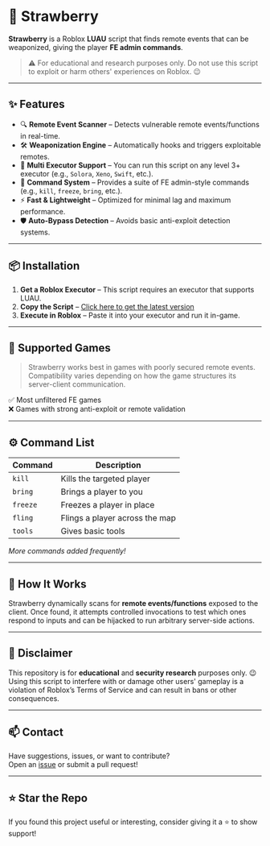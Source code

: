 # 🍓 Strawberry

**Strawberry** is a Roblox **LUAU** script that finds remote events that can be weaponized, giving the player **FE admin commands**.

> ⚠️ For educational and research purposes only. Do not use this script to exploit or harm others' experiences on Roblox. 😉

---

## ✨ Features

- 🔍 **Remote Event Scanner** – Detects vulnerable remote events/functions in real-time.
- 🛠️ **Weaponization Engine** – Automatically hooks and triggers exploitable remotes.
- 📜 **Multi Executor Support** – You can run this script on any level 3+ executor (e.g., `Solora`, `Xeno`, `Swift`, etc.).
- 🧠 **Command System** – Provides a suite of FE admin-style commands (e.g., `kill`, `freeze`, `bring`, etc.).
- ⚡ **Fast & Lightweight** – Optimized for minimal lag and maximum performance.
- 🛡️ **Auto-Bypass Detection** – Avoids basic anti-exploit detection systems.

---

## 📦 Installation

1. **Get a Roblox Executor** – This script requires an executor that supports LUAU.
2. **Copy the Script** – [Click here to get the latest version](./strawberry.lua)
3. **Execute in Roblox** – Paste it into your executor and run it in-game.

---

## 🧪 Supported Games

> Strawberry works best in games with poorly secured remote events.  
> Compatibility varies depending on how the game structures its server-client communication.

✅ Most unfiltered FE games  
❌ Games with strong anti-exploit or remote validation

---

## ⚙️ Command List

| Command    | Description              |
|------------|--------------------------|
| `kill`    | Kills the targeted player|
| `bring`   | Brings a player to you   |
| `freeze`  | Freezes a player in place|
| `fling`   | Flings a player across the map|
| `tools`   | Gives basic tools        |

*More commands added frequently!*

---

## 🧠 How It Works

Strawberry dynamically scans for **remote events/functions** exposed to the client. Once found, it attempts controlled invocations to test which ones respond to inputs and can be hijacked to run arbitrary server-side actions.

---

## 🚧 Disclaimer

This repository is for **educational** and **security research** purposes only.  😉
Using this script to interfere with or damage other users' gameplay is a violation of Roblox’s Terms of Service and can result in bans or other consequences.

---

## 📫 Contact

Have suggestions, issues, or want to contribute?  
Open an [issue](discord.com/users/1244738630270980177) or submit a pull request!

---

## ⭐ Star the Repo

If you found this project useful or interesting, consider giving it a ⭐️ to show support!

